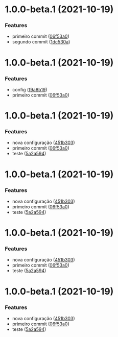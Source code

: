 # 1.0.0-beta.1 (2021-10-19)


### Features

* primeiro commit ([06f53a0](https://github.com/danilocorrea87/example-semantic-release/commit/06f53a0cbdf75f15af2cfa8eeed94cc3400a0f26))
* segundo commit ([1dc530a](https://github.com/danilocorrea87/example-semantic-release/commit/1dc530ac71b11eedeff4f946b2ddc1698d404ca0))

# 1.0.0-beta.1 (2021-10-19)


### Features

* config ([f9a8b19](https://github.com/danilocorrea87/example-semantic-release/commit/f9a8b193ca84e1be68ff0f8bd3830bc56e3bb51b))
* primeiro commit ([06f53a0](https://github.com/danilocorrea87/example-semantic-release/commit/06f53a0cbdf75f15af2cfa8eeed94cc3400a0f26))

# 1.0.0-beta.1 (2021-10-19)


### Features

* nova configuração ([451b303](https://github.com/danilocorrea87/example-semantic-release/commit/451b303256bccf011c866595a58a9b0524f5b28d))
* primeiro commit ([06f53a0](https://github.com/danilocorrea87/example-semantic-release/commit/06f53a0cbdf75f15af2cfa8eeed94cc3400a0f26))
* teste ([5a2a594](https://github.com/danilocorrea87/example-semantic-release/commit/5a2a594122aa8391a191f723d4e47b9c725e3fec))

# 1.0.0-beta.1 (2021-10-19)


### Features

* nova configuração ([451b303](https://github.com/danilocorrea87/example-semantic-release/commit/451b303256bccf011c866595a58a9b0524f5b28d))
* primeiro commit ([06f53a0](https://github.com/danilocorrea87/example-semantic-release/commit/06f53a0cbdf75f15af2cfa8eeed94cc3400a0f26))
* teste ([5a2a594](https://github.com/danilocorrea87/example-semantic-release/commit/5a2a594122aa8391a191f723d4e47b9c725e3fec))

# 1.0.0-beta.1 (2021-10-19)


### Features

* nova configuração ([451b303](https://github.com/danilocorrea87/example-semantic-release/commit/451b303256bccf011c866595a58a9b0524f5b28d))
* primeiro commit ([06f53a0](https://github.com/danilocorrea87/example-semantic-release/commit/06f53a0cbdf75f15af2cfa8eeed94cc3400a0f26))
* teste ([5a2a594](https://github.com/danilocorrea87/example-semantic-release/commit/5a2a594122aa8391a191f723d4e47b9c725e3fec))

# 1.0.0-beta.1 (2021-10-19)


### Features

* nova configuração ([451b303](https://github.com/danilocorrea87/example-semantic-release/commit/451b303256bccf011c866595a58a9b0524f5b28d))
* primeiro commit ([06f53a0](https://github.com/danilocorrea87/example-semantic-release/commit/06f53a0cbdf75f15af2cfa8eeed94cc3400a0f26))
* teste ([5a2a594](https://github.com/danilocorrea87/example-semantic-release/commit/5a2a594122aa8391a191f723d4e47b9c725e3fec))
